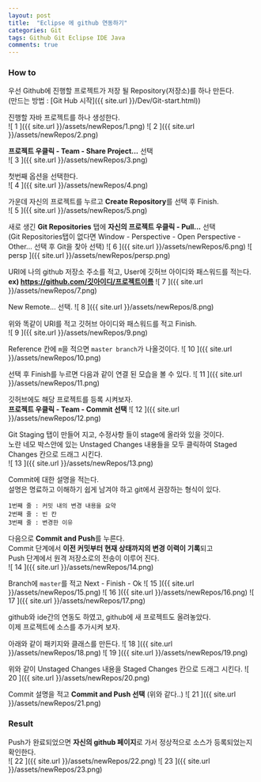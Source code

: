 ```yaml
---
layout: post
title:  "Eclipse 에 github 연동하기"
categories: Git
tags: Github Git Eclipse IDE Java
comments: true
---
```


### How to

우선 Github에 진행할 프로젝트가 저장 될 Repository(저장소)를 하나 만든다.  
(만드는 방법 : [Git Hub 시작]({{ site.url }}/Dev/Git-start.html))


진행할 자바 프로젝트를 하나 생성한다.  
![ 1 ]({{ site.url }}/assets/newRepos/1.png)
![ 2 ]({{ site.url }}/assets/newRepos/2.png)


**프로젝트 우클릭 - Team - Share Project...** 선택  
![ 3 ]({{ site.url }}/assets/newRepos/3.png)


첫번째 옵션을 선택한다.  
![ 4 ]({{ site.url }}/assets/newRepos/4.png)


가운데 자신의 프로젝트를 누르고 **Create Repository**를 선택 후 Finish.  
![ 5 ]({{ site.url }}/assets/newRepos/5.png)


새로 생긴 **Git Repositories** 탭에 **자신의 프로젝트 우클릭 - Pull...** 선택  
(Git Repositories탭이 없다면 Window - Perspective - Open Perspective - Other... 선택 후 Git을 찾아 선택)
![ 6 ]({{ site.url }}/assets/newRepos/6.png)
![ persp ]({{ site.url }}/assets/newRepos/persp.png)


URI에 나의 github 저장소 주소를 적고, User에 깃허브 아이디와 패스워드를 적는다.  
**ex) https://github.com/깃아이디/프로젝트이름**
![ 7 ]({{ site.url }}/assets/newRepos/7.png)


New Remote... 선택.
![ 8 ]({{ site.url }}/assets/newRepos/8.png)


위와 똑같이 URI를 적고 깃허브 아이디와 패스워드를 적고 Finish.  
![ 9 ]({{ site.url }}/assets/newRepos/9.png)


Reference 칸에 `m`을 적으면 `master branch`가 나올것이다.
![ 10 ]({{ site.url }}/assets/newRepos/10.png)


선택 후 Finish를 누르면 다음과 같이 연결 된 모습을 볼 수 있다.
![ 11 ]({{ site.url }}/assets/newRepos/11.png)


깃허브에도 해당 프로젝트를 등록 시켜보자.  
**프로젝트 우클릭 - Team - Commit 선택**
![ 12 ]({{ site.url }}/assets/newRepos/12.png)


Git Staging 탭이 만들어 지고, 수정사항 들이 stage에 올라와 있을 것이다.  
노란 네모 박스안에 있는 Unstaged Changes 내용들을 모두 클릭하여 Staged Changes 칸으로 드래그 시킨다.  
![ 13 ]({{ site.url }}/assets/newRepos/13.png)


Commit에 대한 설명을 적는다.  
설명은 명료하고 이해하기 쉽게 남겨야 하고 git에서 권장하는 형식이 있다. 
``` 
1번째 줄 : 커밋 내의 변경 내용을 요약
2번째 줄 : 빈 칸
3번째 줄 : 변경한 이유
```

다음으로 **Commit and Push**를 누른다.  
Commit 단계에서 **이전 커밋부터 현재 상태까지의 변경 이력이 기록**되고  
Push 단계에서 원격 저장소로의 전송이 이루어 진다.  
![ 14 ]({{ site.url }}/assets/newRepos/14.png)


Branch에 `master`를 적고 Next -  Finish - Ok
![ 15 ]({{ site.url }}/assets/newRepos/15.png)
![ 16 ]({{ site.url }}/assets/newRepos/16.png)
![ 17 ]({{ site.url }}/assets/newRepos/17.png)


github와 ide간의 연동도 하였고, github에 새 프로젝트도 올려놓았다.  
이제 프로젝트에 소스를 추가시켜 보자.  


아래와 같이 패키지와 클래스를 만든다.
![ 18 ]({{ site.url }}/assets/newRepos/18.png)
![ 19 ]({{ site.url }}/assets/newRepos/19.png)


위와 같이 Unstaged Changes 내용을 Staged Changes 칸으로 드래그 시킨다.
![ 20 ]({{ site.url }}/assets/newRepos/20.png)


Commit 설명을 적고 **Commit and Push 선택** (위와 같다..)
![ 21 ]({{ site.url }}/assets/newRepos/21.png)


### Result

Push가 완료되었으면 **자신의 github 페이지**로 가서 정상적으로 소스가 등록되었는지 확인한다.  
![ 22 ]({{ site.url }}/assets/newRepos/22.png)
![ 23 ]({{ site.url }}/assets/newRepos/23.png)
 

